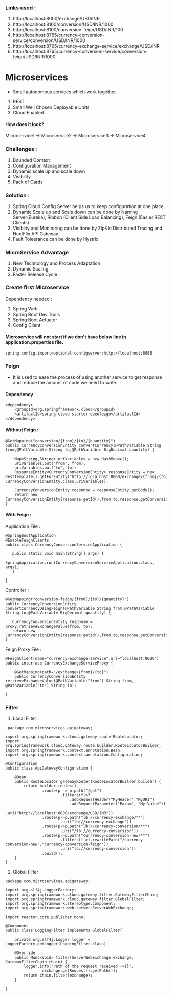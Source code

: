 ### Links used :
1. http://localhost:8000/exchange/USD/INR
2. http://localhost:8100/conversion/USD/INR/1000
3. http://localhost:8100/conversion-feign/USD/INR/100
4. http://localhost:8765/currency-conversion-service/conversion/USD/INR/1000
5. http://localhost:8765/currency-exchange-service/exchange/USD/INR
6. http://localhost:8765/currency-conversion-service/conversion-feign/USD/INR/1000

# Microservices

- Small autonomous services which work together.

1. REST
2. Small Well Chosen Deployable Units
3. Cloud Enabled

#### How does it look?
Microservice1 -> Microservice2 -> Microservice3 -> Microservice4

### Challenges : 
1. Bounded Context
2. Configuration Management
3. Dynamic scale up and scale down
4. Visibility
5. Pack of Cards

### Solution : 
1. Spring Cloud Config Server helps us to keep configuration at one place.
2. Dynamic Scale up and Scale down can be done by Naming Server(Eureka), Ribbon (Client Side Load Balancing), Feign (Easier REST Clients)
3. Visiblity and Monitoring can be done by ZipKin Distributed Tracing and NextFlix API Gateway.
4. Fault Toleerance can be done by Hystrix.

### MicroService Advantage
1. New Technology and Process Adaptation
2. Dynamic Scaling
3. Faster Release Cycle


### Create first Microservice

Dependency needed : 
1. Spring Web
2. Spring Boot Dev Tools
3. Spring Boot Actuator
4. Config Client

#### Microservice will not start if we don't have below line in application.properties file.
```
spring.config.import=optional:configserver:http://localhost:8888
```

### Feign 
 - It is used to ease the process of using another service to get response and reduce the amount of code we need to write.
 
#### Dependency
```
<dependency>
	<groupId>org.springframework.cloud</groupId>
	<artifactId>spring-cloud-starter-openfeign</artifactId>
</dependency>
```

#### Without Feign : 
```
@GetMapping("conversion/{from}/{to}/{quantity}")
public CurrencyConversionEntity convertCurrency(@PathVariable String from,@PathVariable String to,@PathVariable BigDecimal quantity) {

	Map<String,String> uriVariables = new HashMap<>();
	uriVariables.put("from", from);
	uriVariables.put("to", to);
	ResponseEntity<CurrencyConversionEntity> responseEntity = new RestTemplate().getForEntity("http://localhost:8000/exchange/{from}/{to}", CurrencyConversionEntity.class,uriVariables);

	CurrencyConversionEntity response = responseEntity.getBody();
	return new CurrencyConversionEntity(response.getId(),from,to,response.getConversionMultiple(),quantity,quantity.multiply(response.getConversionMultiple()),response.getPort());	
}
```
 
#### With Feign : 
Application File :
 ```
@SpringBootApplication
@EnableFeignClients
public class CurrencyConversionServiceApplication {

	public static void main(String[] args) {
		SpringApplication.run(CurrencyConversionServiceApplication.class, args);
	}

}
 
 ```
 Controller : 
 ```
@GetMapping("conversion-feign/{from}/{to}/{quantity}")
public CurrencyConversionEntity convertCurrencyUsingFeign(@PathVariable String from,@PathVariable String to,@PathVariable BigDecimal quantity) {

	CurrencyConversionEntity response = proxy.retrieveExchangeValue(from, to);
	return new CurrencyConversionEntity(response.getId(),from,to,response.getConversionMultiple(),quantity,quantity.multiply(response.getConversionMultiple()),response.getPort());	
}
```

Feign Proxy File : 
```
@FeignClient(name="currency-exchange-service",url="localhost:8000")
public interface CurrencyExchangeServiceProxy {
	
	@GetMapping(path="/exchange/{from}/{to}")
	public CurrencyConversionEntity retrieveExchangeValue(@PathVariable("from") String from, @PathVariable("to") String to);

}
```

 ### Filter 

1. Local Filter : 
```
 package com.microservices.apigateway;

import org.springframework.cloud.gateway.route.RouteLocator;
import org.springframework.cloud.gateway.route.builder.RouteLocatorBuilder;
import org.springframework.context.annotation.Bean;
import org.springframework.context.annotation.Configuration;

@Configuration
public class ApiGatewayConfiguration {

	@Bean
	public RouteLocator gatewayRouter(RouteLocatorBuilder builder) {
		return builder.routes()
				.route(p -> p.path("/get")
						.filters(f->f
							.addRequestHeader("MyHeader","MyURI")
							.addRequestParameter("Param", "My Value"))
						.uri("http://localhost:8000/exchange/USD/INR"))
				.route(p->p.path("lb://currency-exchange/**")
						.uri("lb://currency-exchange"))
				.route(p->p.path("lb://currency-conversion/**")
						.uri("/lb://currency-conversion"))
				.route(p->p.path("currrency-conversion-new/**")
						.filters(f->f.rewritePath("/currency-conversion-new","currency-conversion-feign"))
						.uri("lb://currency-conversion"))
				.build();
	}
}
```

2. Global Filter 
```
package com.microservices.apigateway;

import org.slf4j.LoggerFactory;
import org.springframework.cloud.gateway.filter.GatewayFilterChain;
import org.springframework.cloud.gateway.filter.GlobalFilter;
import org.springframework.stereotype.Component;
import org.springframework.web.server.ServerWebExchange;

import reactor.core.publisher.Mono;

@Component
public class LoggingFilter implements GlobalFilter{

	private org.slf4j.Logger logger = LoggerFactory.getLogger(LoggingFilter.class);
	
	@Override
	public Mono<Void> filter(ServerWebExchange exchange, GatewayFilterChain chain) {
		logger.info("Path of the request received ->{}",
				exchange.getRequest().getPath());
		return chain.filter(exchange);
	}
	
}
```


 
 
